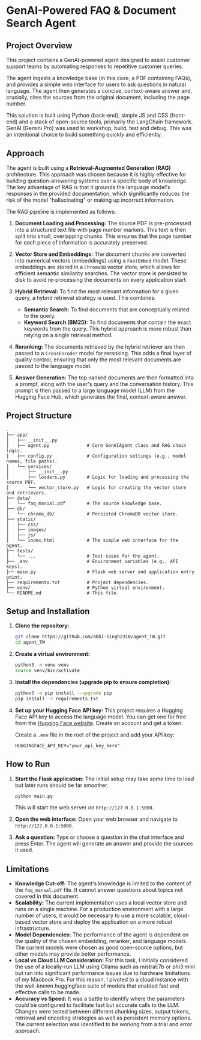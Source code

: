# GenAI-Powered FAQ & Document Search Agent

## Project Overview

This project contains a GenAI-powered agent designed to assist customer support teams by automating responses to repetitive customer queries.

The agent ingests a knowledge base (in this case, a PDF containing FAQs), and provides a simple web interface for users to ask questions in natural language. The agent then generates a concise, context-aware answer and, crucially, cites the sources from the original document, including the page number.

This solution is built using Python (back-end), simple JS and CSS (front-end) and a stack of open-source tools, primarily the LangChain framework. GenAI (Gemini Pro) was used to workshop, build, test and debug. This was an intentional choice to build something quickly and efficiently.

## Approach

The agent is built using a **Retrieval-Augmented Generation (RAG)** architecture. This approach was chosen because it is highly effective for building question-answering systems over a specific body of knowledge. The key advantage of RAG is that it grounds the language model's responses in the provided documentation, which significantly reduces the risk of the model "hallucinating" or making up incorrect information.

The RAG pipeline is implemented as follows:

1.  **Document Loading and Processing:** The source PDF is pre-processed into a structured text file with page number markers. This text is then split into small, overlapping chunks. This ensures that the page number for each piece of information is accurately preserved.

2.  **Vector Store and Embeddings:** The document chunks are converted into numerical vectors (embeddings) using a `FastEmbed` model. These embeddings are stored in a `ChromaDB` vector store, which allows for efficient semantic similarity searches. The vector store is persisted to disk to avoid re-processing the documents on every application start.

3.  **Hybrid Retrieval:** To find the most relevant information for a given query, a hybrid retrieval strategy is used. This combines:
    *   **Semantic Search:** To find documents that are conceptually related to the query.
    *   **Keyword Search (BM25):** To find documents that contain the exact keywords from the query.
    This hybrid approach is more robust than relying on a single retrieval method.

4.  **Reranking:** The documents retrieved by the hybrid retriever are then passed to a `CrossEncoder` model for reranking. This adds a final layer of quality control, ensuring that only the most relevant documents are passed to the language model.

5.  **Answer Generation:** The top-ranked documents are then formatted into a prompt, along with the user's query and the conversation history. This prompt is then passed to a large language model (LLM) from the Hugging Face Hub, which generates the final, context-aware answer.

## Project Structure

```
.
├── app/
│   ├── __init__.py
│   ├── agent.py              # Core GenAIAgent class and RAG chain logic.
│   ├── config.py             # Configuration settings (e.g., model names, file paths).
│   └── services/
│       ├── __init__.py
│       ├── loaders.py        # Logic for loading and processing the source PDF.
│       └── vector_store.py   # Logic for creating the vector store and retrievers.
├── data/
│   └── faq_manual.pdf        # The source knowledge base.
├── db/
│   └── chroma_db/            # Persisted ChromaDB vector store.
├── static/
│   ├── css/
│   ├── images/
│   ├── js/
│   └── index.html            # The simple web interface for the agent.
├── tests/
│   └── ...                   # Test cases for the agent.
├── .env                      # Environment variables (e.g., API keys).
├── main.py                   # Flask web server and application entry point.
├── requirements.txt          # Project dependencies.
├── venv/                     # Python virtual environment.
└── README.md                 # This file.
```

## Setup and Installation

1.  **Clone the repository:**
    ```bash
    git clone https://github.com/abhi-singh2310/agent_TW.git
    cd agent_TW
    ```

2.  **Create a virtual environment:**
    ```bash
    python3 -m venv venv
    source venv/bin/activate
    ```

3.  **Install the dependencies (upgrade pip to ensure completion):**
    ```bash
    python3 -m pip install --upgrade pip
    pip install -r requirements.txt
    ```

4.  **Set up your Hugging Face API key:**
    This project requires a Hugging Face API key to access the language model. You can get one for free from the [Hugging Face website](https://huggingface.co/settings/tokens). Create an account and get a token.

    Create a `.env` file in the root of the project and add your API key:
    ```
    HUGGINGFACE_API_KEY="your_api_key_here"
    ```

## How to Run

1.  **Start the Flask application:**
    The initial setup may take some time to load but later runs should be far smoother.

    ```bash
    python main.py
    ```
    This will start the web server on `http://127.0.0.1:5000`.

2.  **Open the web interface:**
    Open your web browser and navigate to `http://127.0.0.1:5000`.

3.  **Ask a question:**
    Type or choose a question in the chat interface and press Enter. The agent will generate an answer and provide the sources it used.

## Limitations

*   **Knowledge Cut-off:** The agent's knowledge is limited to the content of the `faq_manual.pdf` file. It cannot answer questions about topics not covered in this document.
*   **Scalability:** The current implementation uses a local vector store and runs on a single machine. For a production environment with a large number of users, it would be necessary to use a more scalable, cloud-based vector store and deploy the application on a more robust infrastructure.
*   **Model Dependencies:** The performance of the agent is dependent on the quality of the chosen embedding, reranker, and language models. The current models were chosen as good open-source options, but other models may provide better performance.
*   **Local vs Cloud LLM Consideration:** For this task, I initially considered the use of a locally-run LLM using Ollama such as mistral:7b or phi3:mini but ran into significant performance issues due to hardware limitations of my Macbook Pro. For this reason, I pivoted to a cloud instance with the well-known huggingface suite of models that enabled fast and effective calls to be made.
*   **Accuracy vs Speed:** It was a battle to identify where the parameters could be configured to facilitate fast but accurate calls to the LLM. Changes were tested between different chunking sizes, output tokens, retrieval and encoding strategies as well as persistent memory options. The current selection was identified to be working from a trial and error approach.
